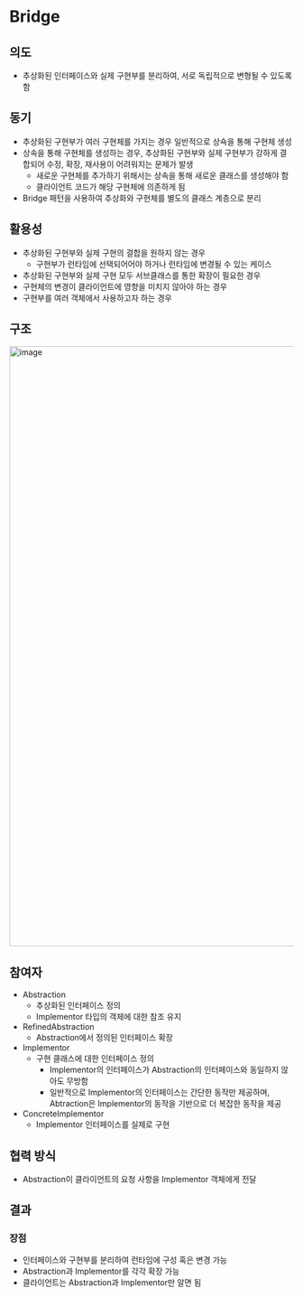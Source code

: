# Bridge

## 의도

- 추상화된 인터페이스와 실제 구현부를 분리하여, 서로 독립적으로 변형될 수 있도록 함

## 동기

- 추상화된 구현부가 여러 구현체를 가지는 경우 일반적으로 상쇽을 통해 구현체 생성
- 상속을 통해 구현체를 생성하는 경우, 추상화된 구현부와 실제 구현부가 강하게 결합되어 수정, 확장, 재사용이 어려워지는 문제가 발생
  - 새로운 구현체를 추가하기 위해서는 상속을 통해 새로운 클래스를 생성해야 함
  - 클라이언트 코드가 해당 구현체에 의존하게 됨
- Bridge 패턴을 사용하여 추상화와 구현체를 별도의 클래스 계층으로 분리

## 활용성

- 추상화된 구현부와 실제 구현의 결합을 원하지 않는 경우
  - 구현부가 런타임에 선택되어어야 하거나 런타임에 변경될 수 있는 케이스
- 추상화된 구현부와 실제 구현 모두 서브클래스를 통한 확장이 필요한 경우
- 구현체의 변경이 클라이언트에 영향을 미치지 않아야 하는 경우
- 구현부를 여러 객체에서 사용하고자 하는 경우

## 구조

<img width="1063" alt="image" src="https://github.com/user-attachments/assets/329ecc1d-7b99-461f-a2d9-08c46727e892" />


## 참여자

- Abstraction
  - 추상화된 인터페이스 정의
  - Implementor 타입의 객체에 대한 참조 유지
- RefinedAbstraction
  - Abstraction에서 정의된 인터페이스 확장
- Implementor
  - 구현 클래스에 대한 인터페이스 정의
    - Implementor의 인터페이스가 Abstraction의 인터페이스와 동일하지 않아도 무방함
    - 일반적으로 Implementor의 인터페이스는 간단한 동작만 제공하며, Abtraction은 Implementor의 동작을 기반으로 더 복잡한 동작을 제공
- ConcreteImplementor
  - Implementor 인터페이스를 실제로 구현

## 협력 방식

- Abstraction이 클라이언트의 요청 사항을 Implementor 객체에게 전달

## 결과

### 장점

- 인터페이스와 구현부를 분리하여 런타임에 구성 혹은 변경 가능
- Abstraction과 Implementor를 각각 확장 가능
- 클라이언트는 Abstraction과 Implementor만 알면 됨
